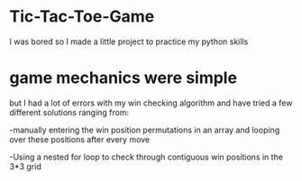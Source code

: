# Tic-Tac-Toe-Game
I was bored so I made a little project to practice my python skills

# game mechanics were simple  
but I had a lot of errors with my win checking algorithm and have tried a few different solutions ranging from:

-manually entering the win position permutations in an array and looping over these positions after every move

-Using a nested for loop to check through contiguous win positions in the 3*3 grid
